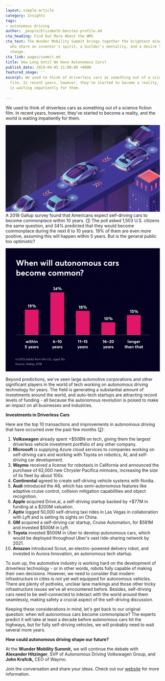 ```yaml
---
layout: simple-article
category: Insights
tags:
- autonomous driving
author: _people/Elizabeth-benitez-profile.md
cta_heading: Find Out More About the WMS
cta_text: The Wunder Mobility Summit brings together the brightest minds in mobility,
  who share an inventor's spirit, a builder's mentality, and a desire to initiate
  change.
cta_link: pages/summit.md
title: How Long Until We Have Autonomous Cars?
publish_date: 2019-09-05 11:00:00 +0000
featured_image: ''
excerpt: We used to think of driverless cars as something out of a science fiction
  film. In recent years, however, they've started to become a reality, and the world
  is waiting impatiently for them.

---
```

We used to think of driverless cars as something out of a science fiction film. In recent years, however, they've started to become a reality, and the world is waiting impatiently for them. 

![](/uploads/2019/09/04/AutonomousDrivingElizabethBlogBody.jpg)A 2018 Gallup survey found that Americans expect self-driving cars to become commonplace within 10 years. ([1](https://news.gallup.com/poll/234152/americans-expect-driverless-cars-common-next-decade.aspx)) The poll asked 1,503 U.S. citizens the same question, and 34% predicted that they would become commonplace during the next 6 to 10 years. 19% of them are even more positive, assuming this will happen within 5 years. But is the general public too optimistic?

![](/uploads/2019/09/04/autonomouscarsgraph.png)

Beyond predictions, we've seen large automotive corporations and other significant players in the world of tech working on autonomous driving technology for years. The field is generating a substantial amount of investments around the world, and auto-tech startups are attracting record levels of funding - all because the autonomous revolution is poised to make an impact on all businesses and industries.

**Investments in Driverless Cars**

Here are the top 10 transactions and improvements in autonomous driving that have occurred over the past few months ([2](https://www.cbinsights.com/research/autonomous-driverless-vehicles-corporations-list/)):

 1. **Volkswagen** already spent +$50BN on tech, giving them the largest driverless vehicle investment portfolio of any other company.
 2. **Microsoft** is supplying Azure cloud services to companies working on self-driving cars and working with Toyota on robotics, AI, and self-driving car development.
 3. **Waymo** received a license for robotaxis in California and announced the purchase of 62,000 new Chrysler Pacifica minivans, increasing the size of its fleet by about 100x.
 4. **Continental** agreed to create self-driving vehicle systems with Nvidia.
 5. **Audi** introduced the A8, which has semi-autonomous features like adaptive cruise control, collision mitigation capabilities and object recognition.
 6. **Apple** acquired Drive.ai, a self-driving startup backed by +$77M in funding at a $200M valuation.
 7. **Aptiv** logged 50,000 self-driving taxi rides in Las Vegas in collaboration with Lyft and is setting its sights on China.
 8. **GM** acquired a self-driving car startup, Cruise Automation, for $581M and invested $500M in Lyft.
 9. **Toyota** invested $500M in Uber to develop autonomous cars, which would be deployed throughout Uber's vast ride-sharing network by 2021.
10. **Amazon** introduced Scout, an electric-powered delivery robot, and invested in Aurora Innovation, an autonomous tech startup.

To sum up, the automotive industry is working hard on the development of driverless technology - or in other words, robots fully capable of making their own decisions. However, we need to consider that modern infrastructure in cities is not yet well equipped for autonomous vehicles. There are plenty of potholes, unclear lane markings and those other tricky infrastructure issues we've all encountered before. Besides, self-driving cars need to be well-connected to interact with the world around them seamlessly, making safety a crucial aspect of the self-driving discussion.

Keeping these considerations in mind, let's get back to our original question: when will autonomous cars become commonplace? The experts predict it will take at least a decade before autonomous cars hit the highways, but for fully self-driving vehicles, we will probably need to wait several more years.

**How could autonomous driving shape our future?**

At the **Wunder Mobility Summit,** we will continue the debate with **Alexander Hitzinger**, SVP of Autonomous Driving Volkswagen Group, and **John Krafcik,** CEO of Waymo.

Join the conversation and share your ideas. Check out our [website](https://www.wundermobility.com/summit/ "WMS webpage") for more information.